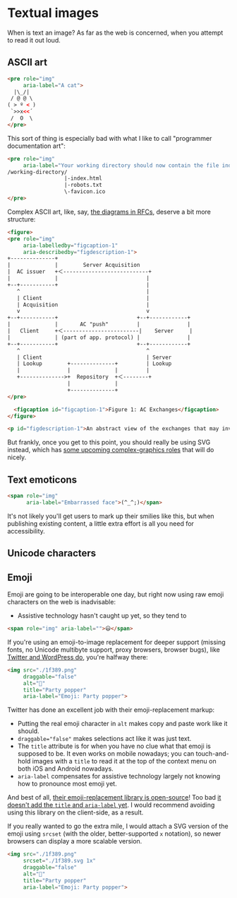 # Textual images

When is text an image? As far as the web is concerned, when you attempt to read it out loud.

## ASCII art

```html
<pre role="img"
     aria-label="A cat">
  |\_/|
 / @ @ \
( > º < )
 `>>x<<´
 /  O  \
</pre>
```

This sort of thing is especially bad with what I like to call "programmer documentation art":

```html
<pre role="img"
     aria-label="Your working directory should now contain the file index.html, robots.txt, and favicon.ico">
/working-directory/
                  |-index.html
                  |-robots.txt
                  \-favicon.ico
</pre>
```

Complex ASCII art, like, say, [the diagrams in RFCs](http://tools.ietf.org/html/draft-ash-alt-formats-02#section-4), deserve a bit more structure:

```html
<figure>
<pre role="img"
     aria-labelledby="figcaption-1"
     aria-describedby="figdescription-1">
+--------------+
|              |        Server Acquisition
|  AC issuer   +＜---------------------------+
|              |                            |
+--+-----------+                            |
   ^                                        |
   | Client                                 |
   | Acquisition                            |
   v                                        v
+--+-----------+                         +--+------------+
|              |       AC "push"         |               |
|   Client     +＜------------------------|    Server     |
|              | (part of app. protocol) |               |
+--+-----------+                         +--+------------+
   ^                                        ^
   | Client                                 | Server
   | Lookup        +--------------+         | Lookup
   |               |              |         |
   +-------------->+  Repository  +＜--------+
                   |              |
                   +--------------+
</pre>

  <figcaption id="figcaption-1">Figure 1: AC Exchanges</figcaption>
</figure>

<p id="figdescription-1">An abstract view of the exchanges that may involve ACs: Client Acquisition, Client Lookup, Server Acquisition, Server Lookup, and AC "push" (part of the application protocol).</p>
```

But frankly, once you get to this point, you should really be using SVG instead, which has [some upcoming complex-graphics roles](https://rawgit.com/AmeliaBR/aria/aria-graphics/aria/graphics.html#roles) that will do nicely.

## Text emoticons

```html
<span role="img"
      aria-label="Embarrassed face">(^_^;)</span>
```

It's not likely you'll get users to mark up their smilies like this, but when publishing existing content, a little extra effort is all you need for accessibility.

## Unicode characters

## Emoji

Emoji are going to be interoperable one day, but right now using raw emoji characters on the web is inadvisable:

* Assistive technology hasn't caught up yet, so they tend to

```html
<span role="img" aria-label="">😃</span>
```

If you're using an emoji-to-image replacement for deeper support (missing fonts, no Unicode multibyte support, proxy browsers, browser bugs), like [Twitter and WordPress do](https://blog.twitter.com/2014/open-sourcing-twitter-emoji-for-everyone), you're halfway there:

```html
<img src="./1f389.png"
     draggable="false"
     alt="🎉"
     title="Party popper"
     aria-label="Emoji: Party popper">
```

Twitter has done an excellent job with their emoji-replacement markup:

* Putting the real emoji character in `alt` makes copy and paste work like it should.
* `draggable="false"` makes selections act like it was just text.
* The `title` attribute is for when you have no clue what that emoji is supposed to be. It even works on mobile nowadays; you can touch-and-hold images with a `title` to read it at the top of the context menu on both iOS and Android nowadays.
* `aria-label` compensates for assistive technology largely not knowing how to pronounce most emoji yet.

And best of all, [their emoji-replacement library is open-source](https://github.com/twitter/twemoji)! Too bad [it doesn't add the `title` and `aria-label` yet](https://github.com/twitter/twemoji/issues/41). I would recommend avoiding using this library on the client-side, as a result.

If you really wanted to go the extra mile, I would attach a SVG version of the emoji using `srcset` (with the older, better-supported `x` notation), so newer browsers can display a more scalable version.

```html
<img src="./1f389.png"
     srcset="./1f389.svg 1x"
     draggable="false"
     alt="🎉"
     title="Party popper"
     aria-label="Emoji: Party popper">
```

